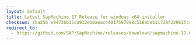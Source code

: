 ```yaml
---
layout: default
title: Latest SapMachine 17 Release for windows-x64-installer
checksum: sha256 e94736b15ca932e10aeac44017597998c518ebeb11728f22961fc4747c0e26cc
redirect_to:
  - https://github.com/SAP/SapMachine/releases/download/sapmachine-17.0.9/sapmachine-jdk-17.0.9_windows-x64_bin.msi
---
```

